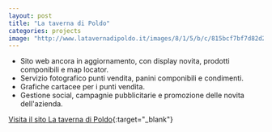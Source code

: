 ```yaml
---
layout: post
title: "La taverna di Poldo"
categories: projects
image: "http://www.latavernadipoldo.it/images/8/1/5/b/c/815bcf7bf7d82d23bf282676d627b01d00d45dbf-foto-24.jpeg"
---
```


*   Sito web ancora in aggiornamento, con display novita, prodotti componibili e map locator.
*   Servizio fotografico punti vendita, panini componibili e condimenti.
*   Grafiche cartacee per i punti vendita.
*   Gestione social, campagnie pubblicitarie e promozione delle novita dell'azienda.

[Visita il sito La taverna di Poldo](http://www.latavernadipoldo.it/){:target="_blank"}
